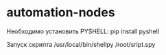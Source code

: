 # automation-nodes

Необходимо установить PYSHELL:
pip install pyshell

Запуск скрипта /usr/local/bin/shellpy /root/sript.spy
